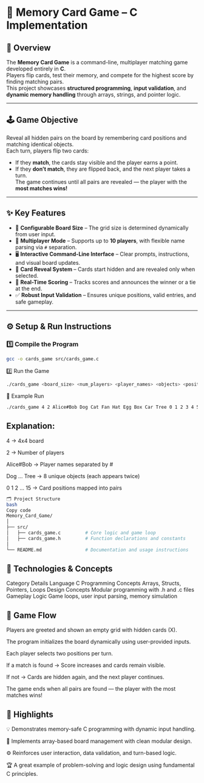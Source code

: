 # 🧠 **Memory Card Game – C Implementation**

## 🎯 **Overview**
The **Memory Card Game** is a command-line, multiplayer matching game developed entirely in **C**.  
Players flip cards, test their memory, and compete for the highest score by finding matching pairs.  
This project showcases **structured programming**, **input validation**, and **dynamic memory handling** through arrays, strings, and pointer logic.

---

## 🕹️ **Game Objective**
Reveal all hidden pairs on the board by remembering card positions and matching identical objects.  
Each turn, players flip two cards:
- If they **match**, the cards stay visible and the player earns a point.  
- If they **don’t match**, they are flipped back, and the next player takes a turn.  
The game continues until all pairs are revealed — the player with the **most matches wins!**

---

## ✨ **Key Features**

- 🎲 **Configurable Board Size** – The grid size is determined dynamically from user input.  
- 👥 **Multiplayer Mode** – Supports up to **10 players**, with flexible name parsing via `#` separation.  
- 🖥️ **Interactive Command-Line Interface** – Clear prompts, instructions, and visual board updates.  
- 🧩 **Card Reveal System** – Cards start hidden and are revealed only when selected.  
- 🧮 **Real-Time Scoring** – Tracks scores and announces the winner or a tie at the end.  
- ✅ **Robust Input Validation** – Ensures unique positions, valid entries, and safe gameplay.  

---

## ⚙️ **Setup & Run Instructions**

### 1️⃣ **Compile the Program**
```bash
gcc -o cards_game src/cards_game.c
```

2️⃣ Run the Game
```bash
./cards_game <board_size> <num_players> <player_names> <objects> <positions>
```

🧠 Example Run
```bash
./cards_game 4 2 Alice#Bob Dog Cat Fan Hat Egg Box Car Tree 0 1 2 3 4 5 6 7 8 9 10 11 12 13 14 15
```

## Explanation:

4 → 4x4 board

2 → Number of players

Alice#Bob → Player names separated by #

Dog ... Tree → 8 unique objects (each appears twice)

0 1 2 ... 15 → Card positions mapped into pairs

```bash
🗂️ Project Structure
bash
Copy code
Memory_Card_Game/
│
├── src/
│   ├── cards_game.c         # Core logic and game loop
│   ├── cards_game.h         # Function declarations and constants
│
└── README.md                # Documentation and usage instructions
```

## 🧰 Technologies & Concepts
Category	Details
Language	C
Programming Concepts	Arrays, Structs, Pointers, Loops
Design Concepts	Modular programming with .h and .c files
Gameplay Logic	Game loops, user input parsing, memory simulation

## 🔄 Game Flow
Players are greeted and shown an empty grid with hidden cards (X).

The program initializes the board dynamically using user-provided inputs.

Each player selects two positions per turn.

If a match is found → Score increases and cards remain visible.

If not → Cards are hidden again, and the next player continues.

The game ends when all pairs are found — the player with the most matches wins!

## 🏁 Highlights
💡 Demonstrates memory-safe C programming with dynamic input handling.

🧱 Implements array-based board management with clean modular design.

⚙️ Reinforces user interaction, data validation, and turn-based logic.

🏆 A great example of problem-solving and logic design using fundamental C principles.

